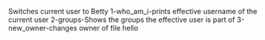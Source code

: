 Switches current user to Betty
1-who_am_i-prints effective username of the current user
2-groups-Shows the groups the effective user is part of
3-new_owner-changes owner of file hello
